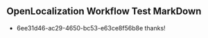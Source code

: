 ## OpenLocalization Workflow Test MarkDown
* 6ee31d46-ac29-4650-bc53-e63ce8f56b8e thanks!

<!--HONumber=Jul16_HO3-->


